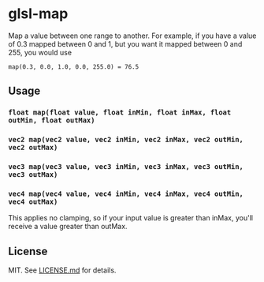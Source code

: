 # glsl-map 

Map a value between one range to another.  For example, if you have a value of 0.3 mapped between 0 and 1, but you want it mapped between 0 and 255, you would use

`map(0.3, 0.0, 1.0, 0.0, 255.0) = 76.5`

## Usage

### `float map(float value, float inMin, float inMax, float outMin, float outMax)`
### `vec2 map(vec2 value, vec2 inMin, vec2 inMax, vec2 outMin, vec2 outMax)`
### `vec3 map(vec3 value, vec3 inMin, vec3 inMax, vec3 outMin, vec3 outMax)`
### `vec4 map(vec4 value, vec4 inMin, vec4 inMax, vec4 outMin, vec4 outMax)`

This applies no clamping, so if your input value is greater than inMax, you'll receive a value greater than outMax.

## License

MIT. See [LICENSE.md](http://github.com/msfeldstein/glsl-map/blob/master/LICENSE.md) for details.

